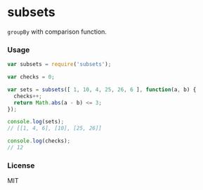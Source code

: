 # subsets

`groupBy` with comparison function.

### Usage

```js
var subsets = require('subsets');

var checks = 0;

var sets = subsets([ 1, 10, 4, 25, 26, 6 ], function(a, b) {
  checks++;
  return Math.abs(a - b) <= 3;
});

console.log(sets);
// [[1, 4, 6], [10], [25, 26]]

console.log(checks);
// 12
```

### License

MIT
